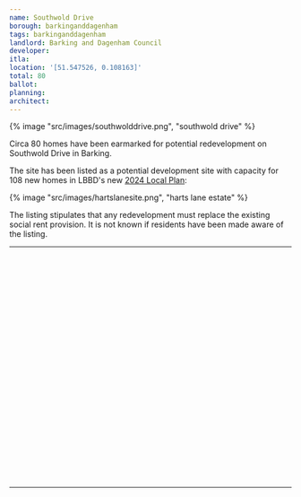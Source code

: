 ```yaml
---
name: Southwold Drive
borough: barkinganddagenham
tags: barkinganddagenham
landlord: Barking and Dagenham Council
developer: 
itla:
location: '[51.547526, 0.108163]'
total: 80
ballot: 
planning: 
architect:
---
```

{% image "src/images/southwolddrive.png", "southwold drive" %}

Circa 80 homes have been earmarked for potential redevelopment on Southwold Drive in Barking.

The site has been listed as a potential development site with capacity for 108 new homes in LBBD's new [2024 Local Plan](https://www.lbbd.gov.uk/sites/default/files/2024-10/Barking%20and%20Dagenham%20Local%20Plan%202037%20Appendix%202%20Site%20Allocation%20Proformas.pdf):

{% image "src/images/hartslanesite.png", "harts lane estate" %}

The listing stipulates that any redevelopment must replace the existing social rent provision. It is not known if residents have been made aware of the listing.

---

<!------------THE CODE BELOW RENDERS THE MAP - DO NOT EDIT! ---------------------------->

<div id="map" style="width: 100%; height: 400px;"></div>

<script>
  var map = L.map('map').setView({{ location }}, 13);
  L.tileLayer('https://tile.openstreetmap.org/{z}/{x}/{y}.png', {
  maxZoom: 19,
attribution: '&copy; <a href="http://www.openstreetmap.org/copyright">OpenStreetMap</a>'
}).addTo(map);
var circle = L.circle({{ location }}, {
    color: 'red',
    fillColor: '#f03',
    fillOpacity: 0.5,
    radius: 500
}).addTo(map);
</script>

---